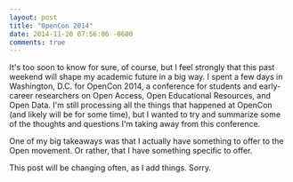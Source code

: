 ```yaml
---
layout: post
title: "OpenCon 2014"
date: 2014-11-20 07:56:06 -0600
comments: true
---
```

It's too soon to know for sure, of course, but I feel strongly that
this past weekend will shape my academic future in a big way. I spent
a few days in Washington, D.C. for OpenCon 2014, a conference for
students and early-career researchers on Open Access, Open Educational
Resources, and Open Data. I'm still processing all the things that
happened at OpenCon (and likely will be for some time), but I wanted
to try and summarize some of the thoughts and questions I'm taking
away from this conference.

One of my big takeaways was that I actually have something to offer to
the Open movement. Or rather, that I have something specific to
offer. 

This post will be changing often, as I add things. Sorry.
